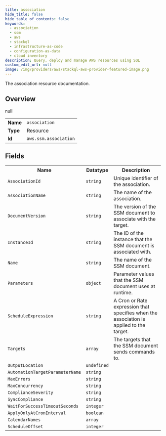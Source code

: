 ```yaml
---
title: association
hide_title: false
hide_table_of_contents: false
keywords:
  - association
  - ssm
  - aws
  - stackql
  - infrastructure-as-code
  - configuration-as-data
  - cloud inventory
description: Query, deploy and manage AWS resources using SQL
custom_edit_url: null
image: /img/providers/aws/stackql-aws-provider-featured-image.png
---
```

The association resource documentation.

## Overview
<table><tbody>
<tr><td><b>Name</b></td><td><code>association</code></td></tr>
<tr><td><b>Type</b></td><td>Resource</td></tr>
null
<tr><td><b>Id</b></td><td><code>aws.ssm.association</code></td></tr>
</tbody></table>

## Fields
<table><tbody>
<tr><th>Name</th><th>Datatype</th><th>Description</th></tr>
<tr><td><code>AssociationId</code></td><td><code>string</code></td><td>Unique identifier of the association.</td></tr><tr><td><code>AssociationName</code></td><td><code>string</code></td><td>The name of the association.</td></tr><tr><td><code>DocumentVersion</code></td><td><code>string</code></td><td>The version of the SSM document to associate with the target.</td></tr><tr><td><code>InstanceId</code></td><td><code>string</code></td><td>The ID of the instance that the SSM document is associated with.</td></tr><tr><td><code>Name</code></td><td><code>string</code></td><td>The name of the SSM document.</td></tr><tr><td><code>Parameters</code></td><td><code>object</code></td><td>Parameter values that the SSM document uses at runtime.</td></tr><tr><td><code>ScheduleExpression</code></td><td><code>string</code></td><td>A Cron or Rate expression that specifies when the association is applied to the target.</td></tr><tr><td><code>Targets</code></td><td><code>array</code></td><td>The targets that the SSM document sends commands to.</td></tr><tr><td><code>OutputLocation</code></td><td><code>undefined</code></td><td></td></tr><tr><td><code>AutomationTargetParameterName</code></td><td><code>string</code></td><td></td></tr><tr><td><code>MaxErrors</code></td><td><code>string</code></td><td></td></tr><tr><td><code>MaxConcurrency</code></td><td><code>string</code></td><td></td></tr><tr><td><code>ComplianceSeverity</code></td><td><code>string</code></td><td></td></tr><tr><td><code>SyncCompliance</code></td><td><code>string</code></td><td></td></tr><tr><td><code>WaitForSuccessTimeoutSeconds</code></td><td><code>integer</code></td><td></td></tr><tr><td><code>ApplyOnlyAtCronInterval</code></td><td><code>boolean</code></td><td></td></tr><tr><td><code>CalendarNames</code></td><td><code>array</code></td><td></td></tr><tr><td><code>ScheduleOffset</code></td><td><code>integer</code></td><td></td></tr>
</tbody></table>